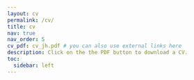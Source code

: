 ```yaml
---
layout: cv
permalink: /cv/
title: cv
nav: true
nav_order: 5
cv_pdf: cv_jh.pdf # you can also use external links here
description: Click on the the PDF button to download a CV.
toc:
  sidebar: left
---
```

